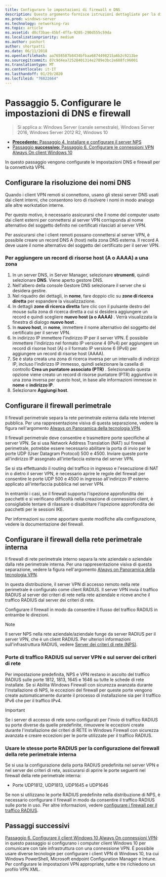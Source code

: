 ```yaml
---
title: Configurare le impostazioni di firewall e DNS
description: Questo argomento fornisce istruzioni dettagliate per la distribuzione di Always On VPN in Windows Server 2016.
ms.prod: windows-server
ms.technology: networking-ras
ms.topic: article
ms.assetid: d8cf3bae-45bf-4ffa-9205-290d555c59da
ms.localizationpriority: medium
ms.author: pashort
author: shortpatti
ms.date: 06/11/2018
ms.openlocfilehash: aa7658587b8434bfbaa6874498215a6b2c9213be
ms.sourcegitcommit: 07c9d4ea72528401314e2789e3bc2e688fc96001
ms.translationtype: MT
ms.contentlocale: it-IT
ms.lasthandoff: 01/29/2020
ms.locfileid: "76822664"
---
```

# <a name="step-5-configure-dns-and-firewall-settings"></a>Passaggio 5. Configurare le impostazioni di DNS e firewall

>Si applica a: Windows Server (canale semestrale), Windows Server 2016, Windows Server 2012 R2, Windows 10

- [**Precedente:** Passaggio 4. Installare e configurare il server NPS](vpn-deploy-nps.md)
- [Passaggio **successivo:** Passaggio 6. Configurare le connessioni VPN Always On client Windows 10](vpn-deploy-client-vpn-connections.md)

In questo passaggio vengono configurate le impostazioni DNS e firewall per la connettività VPN.

## <a name="configure-dns-name-resolution"></a>Configurare la risoluzione dei nomi DNS

Quando i client VPN remoti si connettono, usano gli stessi server DNS usati dai client interni, che consentono loro di risolvere i nomi in modo analogo alle altre workstation interne.

Per questo motivo, è necessario assicurarsi che il nome del computer usato dai client esterni per connettersi al server VPN corrisponda al nome alternativo del soggetto definito nei certificati rilasciati al server VPN.

Per assicurarsi che i client remoti possano connettersi al server VPN, è possibile creare un record DNS A (host) nella zona DNS esterna. Il record A deve usare il nome alternativo del soggetto del certificato per il server VPN.

### <a name="to-add-a-host-a-or-aaaa-resource-record-to-a-zone"></a>Per aggiungere un record di risorse host (A o AAAA) a una zona

1. In un server DNS, in Server Manager, selezionare **strumenti**, quindi selezionare **DNS**. Viene aperto gestore DNS.
2. Nell'albero della console Gestore DNS selezionare il server che si desidera gestire.
3. Nel riquadro dei dettagli, in **nome**, fare doppio clic su **zone di ricerca diretta** per espandere la visualizzazione.
4. In dettagli **zone di ricerca diretta** fare clic con il pulsante destro del mouse sulla zona di ricerca diretta a cui si desidera aggiungere un record e quindi scegliere **nuovo host (a o AAAA)** . Verrà visualizzata la finestra di dialogo **nuovo host** .
5. In **nuovo host**, in **nome**, immettere il nome alternativo del soggetto del certificato per il server VPN.
6. In indirizzo IP immettere l'indirizzo IP per il server VPN. È possibile immettere l'indirizzo nel formato IP versione 4 (IPv4) per aggiungere un record di risorse host (A) o il formato IP versione 6 (IPv6) per aggiungere un record di risorse host (AAAA).
7. Se è stata creata una zona di ricerca inversa per un intervallo di indirizzi IP, incluso l'indirizzo IP immesso, quindi selezionare la casella di controllo **Crea un puntatore associato (PTR)** .  Selezionando questa opzione viene creato un record di risorse puntatore (PTR) aggiuntivo in una zona inversa per questo host, in base alle informazioni immesse in **nome** e **indirizzo IP**.
8. Selezionare **Aggiungi host**.

## <a name="configure-the-edge-firewall"></a>Configurare il firewall perimetrale

Il firewall perimetrale separa la rete perimetrale esterna dalla rete Internet pubblica. Per una rappresentazione visiva di questa separazione, vedere la figura nell'argomento [Always on Panoramica della tecnologia VPN](../always-on-vpn-technology-overview.md).

Il firewall perimetrale deve consentire e trasmettere porte specifiche al server VPN. Se si usa Network Address Translation (NAT) sul firewall perimetrale, potrebbe essere necessario abilitare la porta di invio per le porte UDP (User Datagram Protocol) 500 e 4500. Inviare queste porte all'indirizzo IP assegnato all'interfaccia esterna del server VPN.

Se si sta effettuando il routing del traffico in ingresso e l'esecuzione di NAT in o dietro il server VPN, è necessario aprire le regole del firewall per consentire le porte UDP 500 e 4500 in ingresso all'indirizzo IP esterno applicato all'interfaccia pubblica nel server VPN.

In entrambi i casi, se il firewall supporta l'ispezione approfondita dei pacchetti e si verificano difficoltà nella creazione di connessioni client, è consigliabile tentare di rilassare o disabilitare l'ispezione approfondita dei pacchetti per le sessioni IKE.

Per informazioni su come apportare queste modifiche alla configurazione, vedere la documentazione del firewall.

## <a name="configure-the-internal-perimeter-network-firewall"></a>Configurare il firewall della rete perimetrale interna

Il firewall di rete perimetrale interno separa la rete aziendale o aziendale dalla rete perimetrale interna. Per una rappresentazione visiva di questa separazione, vedere la figura nell'argomento [Always on Panoramica della tecnologia VPN](../always-on-vpn-technology-overview.md).

In questa distribuzione, il server VPN di accesso remoto nella rete perimetrale è configurato come client RADIUS.  Il server VPN invia il traffico RADIUS al server dei criteri di rete nella rete aziendale e riceve anche il traffico RADIUS dal server dei criteri di rete.

Configurare il firewall in modo da consentire il flusso del traffico RADIUS in entrambe le direzioni.

>[!NOTE]
>Il server NPS nella rete aziendale/aziendale funge da server RADIUS per il server VPN, che è un client RADIUS. Per ulteriori informazioni sull'infrastruttura RADIUS, vedere [Server dei criteri di rete (NPS)](../../../../../networking/technologies/nps/nps-top.md).

### <a name="radius-traffic-ports-on-the-vpn-server-and-nps-server"></a>Porte di traffico RADIUS sul server VPN e sul server dei criteri di rete

Per impostazione predefinita, NPS e VPN restano in ascolto del traffico RADIUS sulle porte 1812, 1813, 1645 e 1646 su tutte le schede di rete installate. Se si Abilita Windows Firewall con sicurezza avanzata durante l'installazione di NPS, le eccezioni del firewall per queste porte vengono create automaticamente durante il processo di installazione sia per il traffico IPv6 che per il traffico IPv4.

>[!IMPORTANT]
>Se i server di accesso di rete sono configurati per l'invio di traffico RADIUS su porte diverse da quelle predefinite, rimuovere le eccezioni create durante l'installazione dei criteri di RETE in Windows Firewall con sicurezza avanzata e creare eccezioni per le porte utilizzate per il traffico RADIUS.

### <a name="use-the-same-radius-ports-for-the-internal-perimeter-network-firewall-configuration"></a>Usare le stesse porte RADIUS per la configurazione del firewall della rete perimetrale interna

Se si usa la configurazione della porta RADIUS predefinita nel server VPN e nel server dei criteri di rete, assicurarsi di aprire le porte seguenti nel firewall della rete perimetrale interna:

- Porte UDP1812, UDP1813, UDP1645 e UDP1646

Se non si utilizzano le porte RADIUS predefinite nella distribuzione di NPS, è necessario configurare il firewall in modo da consentire il traffico RADIUS sulle porte in uso. Per altre informazioni, vedere [configurare i firewall per il traffico RADIUS](../../../../../networking/technologies/nps/nps-firewalls-configure.md).

## <a name="next-steps"></a>Passaggi successivi

[Passaggio 6. Configurare il client Windows 10 Always On connessioni VPN](vpn-deploy-client-vpn-connections.md): in questo passaggio si configurano i computer client Windows 10 per comunicare con tale infrastruttura con una connessione VPN. È possibile usare diverse tecnologie per configurare i client VPN di Windows 10, tra cui Windows PowerShell, Microsoft endpoint Configuration Manager e Intune. Per configurare le impostazioni VPN appropriate, tutte e tre richiedono un profilo VPN XML.